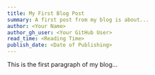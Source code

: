 ```yaml
---
title: My First Blog Post
summary: A first post from my blog is about...
author: <Your Name>
author_gh_user: <Your GitHub User>
read_time: <Reading Time>
publish_date: <Date of Publishing>
---
```


This is the first paragraph of my blog...